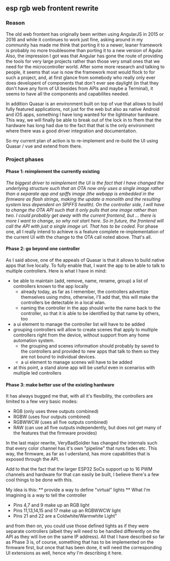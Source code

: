 ## esp rgb web frontent rewrite

### Reason
The old web frontent has originally been written using AngularJS in 2015 or 2016 and while it continues to work just fine, asking around in my community has made me think that porting it to a newer, 
leaner framework is probably no more troublesome than porting it to a new version of Agular. Also, the impression I got was that Angular has gone the route of providing the tools for very large projects
rather than those very small ones that we need for the microcontroller world. 
After some more research and talking to people, it seems that *vue* is now the framework most would flock to for such a project, and, at first glance from somebody who really only ever does developent of 
components that don't ever see daylight (in that they don't have any form of UI besides from APIs and maybe a Terminal), it seems to have all the components and capabilites needed.

In addition Quasar is an environment built on top of vue that allows to build fully featured applications, not just for the web but also as native Android and iOS apps, something I have long wanted for 
the lightinator hardware.
This way, we will finally be able to break out of the lock in to fhem that the hardware has long had due to the fact that that is the only environment where there was a good driver integration and documentation.

So my current plan of action is to re-implement and re-build the UI using Quasar / vue and extend from there.

### Project phases
#### Phase 1: reimplement the currently existing
*The biggest driver to reimplement the UI is the fact that I have changed the underlying structure such that an OTA now only uses a single image rather than a separate app and spiffs image (the webapp is 
embedded in the firmware as flash strings, making the update a monolith and the resulting system less dependent on SPIFFS health). On the controller side, I will have to change the OTA API such that it only pulls
that one image rather than two. I could probably get away with the current frontend, but ... there is more I want to change, so why not start here. So in future, the frontend will call the API with just a single
image url. That has to be coded.*
For phase one, all I really intend to achieve is a feature complete re-implementation of the current UI with the change to the OTA call noted above. That's all. 

#### Phase 2: go beyond one controller
As I said above, one of the appeals of Quasar is that it allows to build native apps that live locally. To fully enable that, I want the app to be able to talk to multiple controllers. Here is what I have in mind:

- be able to maintain (add, remove, name, rename, group) a list of controllers known to the app locally
  - already today, as far as I remember, the controllers advertize themselves using mdns, otherwise, I'll add that, this will make the controllers be detectable in a local wlan.
  - naming the controller in the app should write the name back to the controller, so that it is able to be identified by that name by others, too
- a ui element to manage the controller list will have to be added
- grouping controllers will allow to create scenes that apply to multiple controllers right from the device, without support from any home automation system.
  - the grouping and scenes information should probably by saved to the controllers and provided to new apps that talk to them so they are not bound to individual devices.
  - a ui element to manage scenes will have to be added
- at this point, a stand alone app will be useful even in scenarios with multiple led controllers

#### Phase 3: make better use of the existing hardware
It has always bugged me that, with all it's flexibility, the controllers are limited to a few very basic modes:
- RGB (only uses three outputs combined)
- RGBW (uses four outputs combined)
- RGBWWCW (uses all five outputs combined)
- RAW (can use all five outputs independently, but does not get many of the features that the firmware provides)

In the last major rewrite, VeryBadSoldier has changed the internals such that every color channel has it's own "pipeline" that runs fades etc. This way, the firmware, as far as I uderstand, has more capabilities that is exposed through the API. 

Add to that the fact that the larger ESP32 SoCs support up to 16 PWM channels and hardware for that can easily be built, I believe there's a few cool things to be done with this.

My idea is this:
** provide a way to define "virtual" lights **
What I'm imagining is a way to tell the controller 
- Pins 4,7 and 9 make up an RGB light
- Pins 11,13,14,15 and 17 make up an RGBWWCW light
- Pins 21 and 22 are a Coldwhite/Warmwhite Light"

and from then on, you could use those defined lights as if they were separate controllers (albeit they will need to be handled differently on the API as they will live on the same IP address).
All that I have described so far as Phase 3 is, of course, something that has to be implemented on the firmware first, but once that has been done, it will need the corresponding UI extensions as well, hence why I'm describing it here.


